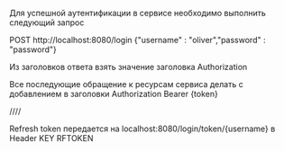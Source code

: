 Для успешной аутентификации в сервисе необходимо выполнить следующий запрос

POST http://localhost:8080/login 
{"username" : "oliver","password" : "password"}

Из заголовков ответа взять значение заголовка Authorization

Все последующие обращение к ресурсам сервиса делать с добавлением в заголовки
Authorization  Bearer {token}

////

Refresh token передается на 
localhost:8080/login/token/{username}
в Header KEY RFTOKEN